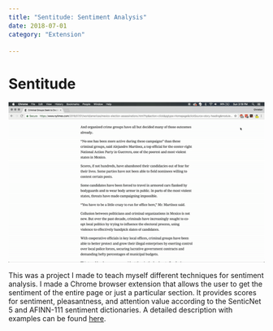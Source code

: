 ```yaml
---
title: "Sentitude: Sentiment Analysis"
date: 2018-07-01
category: "Extension"

---
```


# Sentitude

![](/static/images/sentitude/select_p.gif)

This was a project I made to teach myself different techniques for sentiment analysis. I made a Chrome browser extension that allows the user to get the sentiment of the entire page or just a particular section. It provides scores for sentiment, pleasantness, and attention value according to the SenticNet 5 and AFINN-111 sentiment dictionaries. A detailed description with examples can be found [here](https://github.com/cbroms/sentitudeExtension).